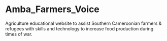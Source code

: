 # Amba_Farmers_Voice
Agriculture educational website to assist Southern Cameroonian farmers &amp; refugees with skills and technology to increase food production during times of war.
